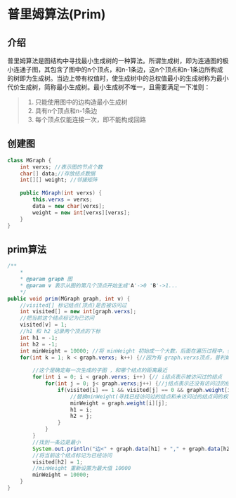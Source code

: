 # 普里姆算法(Prim)
## 介绍
普里姆算法是图结构中寻找最小生成树的一种算法。所谓生成树，即为连通图的极小连通子图，其包含了图中的n个顶点，和n-1条边，这n个顶点和n-1条边所构成的树即为生成树。当边上带有权值时，使生成树中的总权值最小的生成树称为最小代价生成树，简称最小生成树。最小生成树不唯一，且需要满足一下准则： 
>1. 只能使用图中的边构造最小生成树
>2. 具有n个顶点和n-1条边
>3. 每个顶点仅能连接一次，即不能构成回路
## 创建图
```java
class MGraph {
	int verxs; //表示图的节点个数
	char[] data;//存放结点数据
	int[][] weight; //邻接矩阵
	
	public MGraph(int verxs) {
		this.verxs = verxs;
		data = new char[verxs];
		weight = new int[verxs][verxs];
	}
}
```
## prim算法
```java
/**
    * 
    * @param graph 图
    * @param v 表示从图的第几个顶点开始生成'A'->0 'B'->1...
    */
public void prim(MGraph graph, int v) {
    //visited[] 标记结点(顶点)是否被访问过
    int visited[] = new int[graph.verxs];
    //把当前这个结点标记为已访问
    visited[v] = 1;
    //h1 和 h2 记录两个顶点的下标
    int h1 = -1;
    int h2 = -1;
    int minWeight = 10000; //将 minWeight 初始成一个大数，后面在遍历过程中，会被替换
    for(int k = 1; k < graph.verxs; k++) {//因为有 graph.verxs顶点，普利姆算法结束后，有 graph.verxs-1边
        
        //这个是确定每一次生成的子图 ，和哪个结点的距离最近
        for(int i = 0; i < graph.verxs; i++) {// i结点表示被访问过的结点
            for(int j = 0; j< graph.verxs;j++) {//j结点表示还没有访问过的结点
                if(visited[i] == 1 && visited[j] == 0 && graph.weight[i][j] < minWeight) {
                    //替换minWeight(寻找已经访问过的结点和未访问过的结点间的权值最小的边)
                    minWeight = graph.weight[i][j];
                    h1 = i;
                    h2 = j;
                }
            }
        }
        //找到一条边是最小
        System.out.println("边<" + graph.data[h1] + "," + graph.data[h2] + "> 权值:" + minWeight);
        //将当前这个结点标记为已经访问
        visited[h2] = 1;
        //minWeight 重新设置为最大值 10000
        minWeight = 10000;
    }
}
```